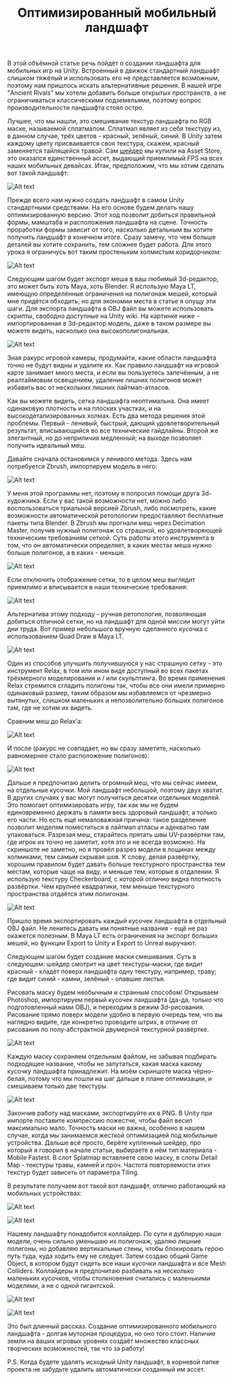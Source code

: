 ﻿---
layout: ru_post
title: Оптимизированный мобильный ландшафт
---

В этой объёмной статье речь пойдёт о создании ландшафта для мобильных игр на Unity. Встроенный в движок стандартный ландшафт слишком тяжёлый и использовать его не представляется возможным, поэтому нам пришлось искать альтернативные решения. В нашей игре "Ancient Rivals" мы хотели добавить больше открытых пространств, а не ограничиваться классическими подземельями, поэтому вопрос производительности ландшафта стоял остро.

Лучшее, что мы нашли, это смешивание текстур ландшафта по RGB маске, называемой сплатмапом. Сплатмап являет из себя текстуру из, в данном случае, трёх цветов - красный, зелёный, синий. В Unity затем каждому цвету присваивается своя текстура, скажем, красный заменяется тайлящейся травой. Сам [шейдер](https://www.assetstore.unity3d.com/en/#!/content/17334) мы купили на Asset Store, это оказался единственный ассет, выдающий приемлимый FPS на всех наших мобильных девайсах. Итак, предположим, что мы хотим сделать вот такой ландшафт:

![Alt text](http://i.imgur.com/p19G8A4.jpg)

Прежде всего нам нужно создать ландшафт в самом Unity стандартными средствами. На его основе будем делать нашу оптимизированную версию. Этот ход позволит добиться правильной формы, мамштаба и расположения ландшафта на сцене. Точность проработки формы зависит от того, насколько детальным вы хотите получить ландшафт в конечном итоге. Сразу замечу, что чем больше деталей вы хотите сохранить, тем сложнее будет работа. Для этого урока я ограничусь вот таким простеньким холмистым коридорчиком:

![Alt text](http://i.imgur.com/B6mlSY8.jpg)

Следующим шагом будет экспорт меша в ваш любимый 3d-редактор, это может быть хоть Maya, хоть Blender. Я использую Maya LT, имеющую определённые ограничения на полигонаж мешей, который мне придётся обходить, но для экономии места в статье я опущу эти шаги. Для экспорта ландшафта в OBJ файл вы можете использовать скрипты, свободно доступные на Unity wiki. На картинке ниже - импортированная в 3d-редактор модель, даже в таком размере вы можете видеть, насколько она высокополигональная.

![Alt text](http://i.imgur.com/OkgpLsw.jpg)

Зная ракурс игровой камеры, продумайти, какие области ландшафта точно не будут видны и удалите их. Как правило ландшафт на игровой карте занимает много места, и если вы пользуетесь запечённым, а не реалтаймовым освещением, удаление лишних полигонов может избавить вас от нескольких лишних лайтмап-атласов.

Как вы можете видеть, сетка ландшафта неоптимальна. Она имеет одинаковую плотность и на плоских участках, и на высокодетализированных холмах. Есть два метода решения этой проблемы. Первый - ленивый, быстрый, дающий удовлетворительный результат, вписывающийся во все технические гайдлайны. Второй же элегантный, но до неприличия медленный; на выходе позволяет получить идеальный меш.

Давайте сначала остановимся у ленивого метода. Здесь нам потребуется Zbrush, импортируем модель в него:

![Alt text](http://i.imgur.com/HxgPYXf.jpg)

У меня этой программы нет, поэтому я попросил помощи друга 3d-художника. Если у вас такой возможности нет, можно либо воспользоваться триальной версией Zbrush, либо посмотреть, какие возможности автоматической ретопологии предоставляют бесплатные пакеты типа Blender.
В Zbrush мы прогнали меш через Decimation Master, получив нужный полигонаж со страшной, но удовлетворяющей техническим требованиям сеткой. Суть работы этого инструмента в том, что он автоматически определяет, в каких местах меша нужно больше полигонов, а в каких - меньше.

![Alt text](http://i.imgur.com/sMIbN5S.jpg)

Если отключить отображение сетки, то в целом меш выглядит приемлимо и вписывается в наши технические требования:

![Alt text](http://i.imgur.com/GKCbWKc.jpg)

Альтернатива этому подходу - ручная ретопология, позволяющая добиться отличной сетки, но на ландшафт для одной миссии могут уйти дни труда. Вот пример небольшого вручную сделанного кусочка с использованием Quad Draw в Maya LT.

![Alt text](http://i.imgur.com/asL8a4y.jpg)

Один из способов улучшить получившуюся у нас страшную сетку - это инструмент Relax, в том или ином виде доступный во всех пакетах трёхмерного моделирования и / или скульптинга. Во время применения Relax стремится сгладить полигоны так, чтобы все они имели примерно одинаковый размер, таким образом мы избавляемся от чрезмерно вытянутых, слишком маленьких и непозволительно больших полигонов там, где не хотим их видеть.

Сравним меш до Relax'а:

![Alt text](http://i.imgur.com/clIjLvy.jpg)

И после (ракурс не совпадает, но вы сразу заметите, насколько равномернее стало расположение полигонов):

![Alt text](http://i.imgur.com/rBNGoG2.jpg)

Дальше я предпочитаю делить огромный меш, что мы сейчас имеем, на отдельные кусочки. Мой ландшафт небольшой, поэтому двух хватит. В других случаях у вас могут получиться десятки отдельных моделей. Это помогает оптимизировать игру, так как мы не будем единовременно держать в памяти весь здоровый ландшафт, а только его части. Но есть ещё немаловажная причина: такое разделение позволит моделям поместиться  в лайтмап атласы и адекватно там упаковаться. Разрезая меш, старайтесь прятать швы UV-развёртки там, где игрок их точно не заметит, хотя это и не всегда возможно. На скриншоте не заметно, но я провёл разрез модели в лощинах между холмиками, тем самым скрывая шов. К слову, делая развёртку, хорошим правилом будет давать больше текстурного пространства тем местам, которые чаще на виду, и меньше тем, которые в отдалении. Я использую текстуру Checkerboard, с которой отлично видна плотность развёртки. Чем крупнее квадратики, тем меньше текстурного пространства отдаётся этим полигонам.

![Alt text](http://i.imgur.com/cGPQXmE.jpg)

Пришло время экспортировать каждый кусочек ландшафта в отдельный OBJ файл. Не ленитесь давать им понятные названия - ещё не раз окажется полезным. В Maya LT есть ограничения на экспорт больших мешей, но функции Export to Unity и Export to Unreal выручают.

Следующим шагом будет создание маски смешивания. Суть в следующем: шейдер смотрит на цвет текстуры-маски, где видит красный - кладёт поверх ландшафта одну текстуру, например, траву; где видит синий  - камни, зелёный - опавшие листья.

Рисовать маску будем необычным и странным способом! Открываем Photoshop, импортируем первый кусочек ландшафта (да-да, только что подготовленный нами OBJ), и переходим в режим 3d-рисования. Рисование прямо поверх модели удобно в первую очередь тем, что вы наглядно видите, где конкретно проводите штрих, в отличие от рисования по полу-абстрактной двумерной текстурной развёртке.

![Alt text](http://i.imgur.com/HmhP0pI.jpg)

Каждую маску сохраняем отдельным файлом, не забывая подбирать подходящее название, чтобы не запутаться, какая маска какому кусочку ландшафта принадлежит. На моём скриншоте маска чёрно-белая, потому что мы пошли на шаг дальше в плане оптимизации, и смешиваем только две текстуры.

![Alt text](http://i.imgur.com/EjjUnBd.jpg)

Закончив работу над масками, экспортируйте их в PNG. В Unity при импорте поставите компрессию пожестче, чтобы файл весил максимально мало. Точность маски не важна, особенно в нашем случае, когда мы занимаемся жесткой оптимизацией под мобильные устройства. Дальше всё просто, берёте купленный шейдер, про который я говорил в начале статьи, выбираете в нём тип материала - Mobile Fastest. В слот Splatmap вставляете свою маску, в слоты Detail Map - текстуры травы, камней и проч. Частота повторяемости этих текстур будет зависеть от параметра Tiling.

В результате получаем вот такой вот ландшафт, отлично работающий на мобильных устройствах:

![Alt text](http://i.imgur.com/d319z1y.jpg)

![Alt text](http://i.imgur.com/DUbeRSl.jpg)

Нашему ландшафту понадобится коллайдер. По сути я дублирую наши модели, очень сильно уменьшаю их полигонаж, удаляю лишние полигоны, но добавляю вертикальные стены, чтобы блокировать герою путь туда, куда ходить ему не следует. Затем создаю общий Game Object, в котором будут сидеть все наши кусочки ландшафта и все Mesh Colliders. Коллайдеры я предпочитаю разбивать на несколько маленьких кусочков, чтобы столкновения считались с маленькими моделями, а не с одной гигантской.

![Alt text](http://i.imgur.com/7AVpVkQ.jpg)

![Alt text](http://i.imgur.com/CJ2A3ac.jpg)

Это был длинный рассказ. Создание оптимизированного мобильного ландшафта - долгая муторная процедура, но оно того стоит. Наличие земли на ваших игровых уровнях создаёт множество классных творческих возможностей, так что за работу!

P.S. Когда будете удалять исходный Unity ландшафт, в корневой папке проекта не забудьте удалить автоматически созданный им ассет.